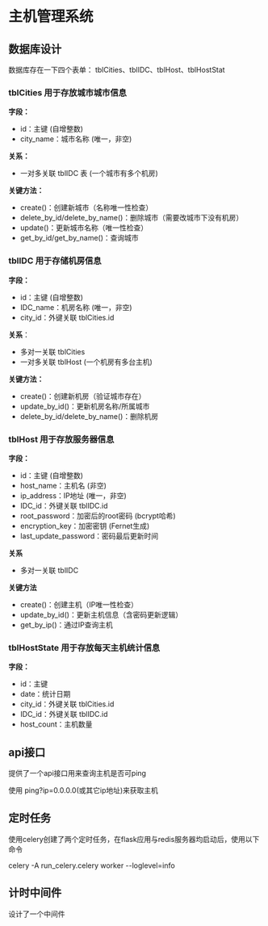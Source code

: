 # 主机管理系统

## 数据库设计
数据库存在一下四个表单： tblCities、tblIDC、tblHost、tblHostStat

### tblCities 用于存放城市城市信息

**字段：**
- id：主键 (自增整数)
- city_name：城市名称 (唯一，非空)

**关系：**
- 一对多关联 tblIDC 表 (一个城市有多个机房)

**关键方法：**
- create()：创建新城市（名称唯一性检查）
- delete_by_id/delete_by_name()：删除城市（需要改城市下没有机房）
- update()：更新城市名称（唯一性检查）
- get_by_id/get_by_name()：查询城市

### tblIDC 用于存储机房信息

**字段：**
- id：主键 (自增整数)
- IDC_name：机房名称 (唯一，非空)
- city_id：外键关联 tblCities.id

**关系**：
- 多对一关联 tblCities
- 一对多关联 tblHost (一个机房有多台主机)

**关键方法：**
- create()：创建新机房（验证城市存在）
- update_by_id()：更新机房名称/所属城市
- delete_by_id/delete_by_name()：删除机房

### tblHost 用于存放服务器信息
**字段：**
- id：主键 (自增整数)
- host_name：主机名 (非空)
- ip_address：IP地址 (唯一，非空)
- IDC_id：外键关联 tblIDC.id
- root_password：加密后的root密码 (bcrypt哈希)
- encryption_key：加密密钥 (Fernet生成)
- last_update_password：密码最后更新时间

**关系**
- 多对一关联 tblIDC

**关键方法**
- create()：创建主机（IP唯一性检查）
- update_by_id()：更新主机信息（含密码更新逻辑）
- get_by_ip()：通过IP查询主机

### tblHostState 用于存放每天主机统计信息
**字段：**
- id：主键
- date：统计日期
- city_id：外键关联 tblCities.id
- IDC_id：外键关联 tblIDC.id
- host_count：主机数量

## api接口

提供了一个api接口用来查询主机是否可ping

使用 ping?ip=0.0.0.0(或其它ip地址)来获取主机

## 定时任务
使用celery创建了两个定时任务，在flask应用与redis服务器均启动后，使用以下命令

celery -A run_celery.celery worker --loglevel=info

## 计时中间件
设计了一个中间件

